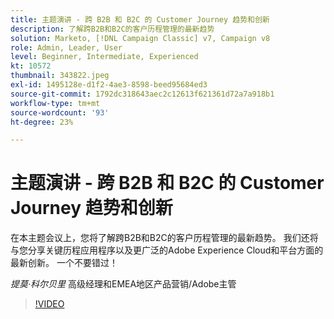 ```yaml
---
title: 主题演讲 - 跨 B2B 和 B2C 的 Customer Journey 趋势和创新
description: 了解跨B2B和B2C的客户历程管理的最新趋势
solution: Marketo, [!DNL Campaign Classic] v7, Campaign v8
role: Admin, Leader, User
level: Beginner, Intermediate, Experienced
kt: 10572
thumbnail: 343822.jpeg
exl-id: 1495128e-d1f2-4ae3-8598-beed95684ed3
source-git-commit: 1792dc318643aec2c12613f621361d72a7a918b1
workflow-type: tm+mt
source-wordcount: '93'
ht-degree: 23%

---
```


# 主题演讲 - 跨 B2B 和 B2C 的 Customer Journey 趋势和创新

在本主题会议上，您将了解跨B2B和B2C的客户历程管理的最新趋势。 我们还将与您分享关键历程应用程序以及更广泛的Adobe Experience Cloud和平台方面的最新创新。 一个不要错过！

*提莫·科尔贝里* 高级经理和EMEA地区产品营销/Adobe主管

>[!VIDEO](https://video.tv.adobe.com/v/343822/?quality=12&learn=on)
